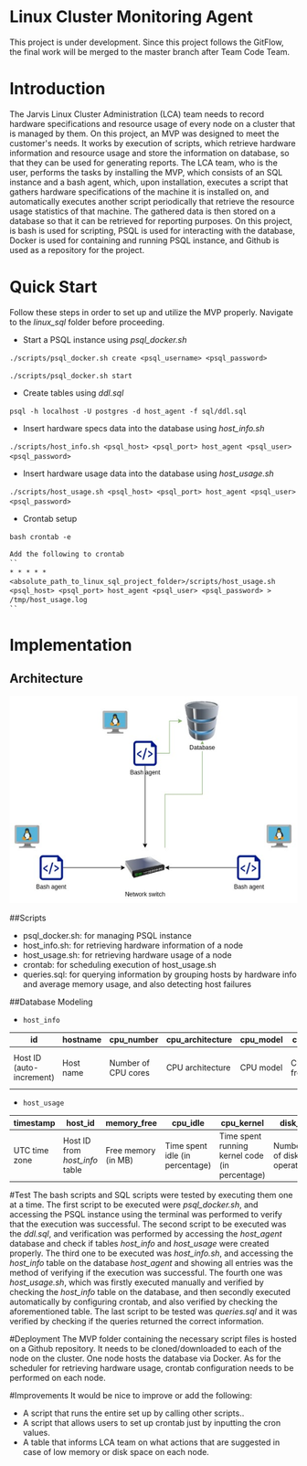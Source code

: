 # Linux Cluster Monitoring Agent
This project is under development. Since this project follows the GitFlow, the final work will be merged to the master branch after Team Code Team.

# Introduction
The Jarvis Linux Cluster Administration (LCA) team needs to record hardware specifications and resource usage of every node on a cluster that is managed by them. On this project, an MVP was designed to meet the customer's needs. It works by execution of scripts, which retrieve hardware information and resource usage and store the information on database, so that they can be used for generating reports. The LCA team, who is the user, performs the tasks by installing the MVP, which consists of an SQL instance and a bash agent, which, upon installation, executes a script that gathers hardware specifications of the machine it is installed on, and automatically executes another script periodically that retrieve the resource usage statistics of that machine. The gathered data is then stored on a database so that it can be retrieved for reporting purposes. On this project, is bash is used for scripting, PSQL is used for interacting with the database, Docker is used for containing and running PSQL instance, and Github is used as a repository for the project.

# Quick Start
Follow these steps in order to set up and utilize the MVP properly. Navigate to the *linux_sql* folder before proceeding.
- Start a PSQL instance using *psql_docker.sh*

``
./scripts/psql_docker.sh create <psql_username> <psql_password>
``

``
./scripts/psql_docker.sh start
``

- Create tables using *ddl.sql*

``
    psql -h localhost -U postgres -d host_agent -f sql/ddl.sql
``

- Insert hardware specs data into the database using *host_info.sh*

``
    ./scripts/host_info.sh <psql_host> <psql_port> host_agent <psql_user> <psql_password>
``

- Insert hardware usage data into the database using *host_usage.sh*

``
    ./scripts/host_usage.sh <psql_host> <psql_port> host_agent <psql_user> <psql_password>
``

- Crontab setup

``
bash crontab -e
``

```
Add the following to crontab
``
* * * * * <absolute_path_to_linux_sql_project_folder>/scripts/host_usage.sh <psql_host> <psql_port> host_agent <psql_user> <psql_password> > /tmp/host_usage.log
``
```

# Implementation

## Architecture
![Architecture Diagram](./assets/linux-sql-architecture.jpg)

##Scripts
- psql_docker.sh: for managing PSQL instance
- host_info.sh: for retrieving hardware information of a node
- host_usage.sh: for retrieving hardware usage of a node
- crontab: for scheduling execution of host_usage.sh
- queries.sql: for querying information by grouping hosts by hardware info and average memory usage, and also detecting host failures

##Database Modeling
- `host_info`

| id | hostname | cpu_number          | cpu_architecture           | cpu_model | cpu_mhz | L2_cache | total_mem            | timestamp |
|----|----------|---------------------|----------------------------|-----------|---------|----------|----------------------|-----------|
| Host ID (auto-increment) | Host name | Number of CPU cores | CPU architecture | CPU model | CPU frequency | L2 cache in KB | Total memory (in KB) | Current time in UTC time zone | 
- `host_usage`

| timestamp | host_id                        | memory_free         | cpu_idle                        | cpu_kernel | disk_io | disk_available |
|-----------|--------------------------------|---------------------|---------------------------------|------------|---------|----------------|
| UTC time zone | Host ID from *host_info* table | Free memory (in MB) | Time spent idle (in percentage) | Time spent running kernel code (in percentage) | Number of disk IO operations | Available disk space (in MB) |  

#Test
The bash scripts and SQL scripts were tested by executing them one at a time. The first script to be executed were *psql_docker.sh*, and accessing the PSQL instance using the terminal was performed to verify that the execution was successful. The second script to be executed was the *ddl.sql*, and verification was performed by accessing the *host_agent* database and check if tables *host_info* and *host_usage* were created properly. The third one to be executed was *host_info.sh*, and accessing the *host_info* table on the database *host_agent* and showing all entries was the method of verifying if the execution was successful. The fourth one was *host_usage.sh*, which was firstly executed manually and verified by checking the *host_info* table on the database, and then secondly executed automatically by configuring crontab, and also verified by checking the aforementioned table. The last script to be tested was *queries.sql* and it was verified by checking if the queries returned the correct information.

#Deployment
The MVP folder containing the necessary script files is hosted on a Github repository. It needs to be cloned/downloaded to each of the node on the cluster. One node hosts the database via Docker. As for the scheduler for retrieving hardware usage, crontab configuration needs to be performed on each node.

#Improvements
It would be nice to improve or add the following:
- A script that runs the entire set up by calling other scripts..
- A script that allows users to set up crontab just by inputting the cron values.
- A table that informs LCA team on what actions that are suggested in case of low memory or disk space on each node.